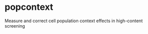 popcontext
==========

Measure and correct cell population context effects in high-content screening
